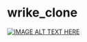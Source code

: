 # wrike_clone
[![IMAGE ALT TEXT HERE](http://img.youtube.com/vi/rkfDTL8cnic/0.jpg)](http://www.youtube.com/watch?v=rkfDTL8cnic)
